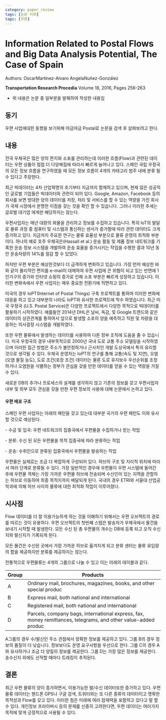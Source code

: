 ```yaml
---
category: paper_review
tags: [논문 리뷰]
tags: [우편]
---
```


# Information Related to Postal Flows and Big Data Analysis Potential, The Case of Spain
Authors: OscarMartínez-Alvaro AngelaNuñez-González

**Transportation Research Procedia**
Volume 18, 2016, Pages 256-263



- 위 내용은 논문 중 일부분을 발췌하여 작성한 내용임

## 동기
우편 사업에대한 동향을 보기위해 야금야금 Postal로 논문을 검색 후 살펴보려고 한다. 

## 내용

전국 우체국은 많은 양의 편지와 소포를 관리하는데 이러한 흐름(Flow)과 관련된 데이터는 우편 상품이 점점 더 다양해짐에 따라서 빠르게 늘어나고 있다. 스페인 국립 우정국의 모든 정보 흐름을 연구하였을 때 모든 정보 흐름이 4개의 카테고리 범주 내에 분류 될 수 있다고 주장한다.

 

최근 빅데이터는 4차 산업혁명의 초기부터 지금까지 함께하고 있으며, 현재 많은 성공적인 글로벌 기업들은 빅데이터와 관련이 되어 있다. Google, Amazon, Facebook 등의 회사를 보면 방대한 양의 데이터를 저장, 처리 및 서비스를 할 수 있는 역량을 가진 회사가 국제 시장에서 분명한 이점을 갖는 것을 확인 할 수 있습니다. 그러나 이러한 추세는 글로벌 대기업 에게만 해당하지는 않는다. 

 

우편사업자는 매년 대량의 화물을 관리하고 정보를 수집하고 있습니다. 특히 IoT의 발달로 물류 과정 중 컴퓨터 및 시스템과 통신하는 센서가 증가함에 따라 관련 데이터도 크게 증가하고 있다. 지금까지 주요한 연구는 물류 효율성 부분으로 물류 운영의 최적화 부분이다. 하나의 예로 호주 우체국은(Hassall et al.) 운송 활동 및 제품 정보 네트워크를 기록한 운송 정보 시스템을 개발하여 운송 효율을 증가시키는 작업을 수행한 결과 10년 동안 운송차량의 14%를 절감 할 수 있었다.

 

하지만 우편 부분은 예상한것보다 더 급격하게 변화하고 있습니다. 가장 먼저 예상한 바와 같이 물리적인 편지를 e-mail이 대체하여 우편 사업에 큰 위협이 되고 있는 반면에 1인가구의 증가와 인터넷 쇼핑의 증가로 인해 소포 부분은 빠르게 성장하고 있습니다. 이러한 변화속에서 우편 사업자는 매우 중요한 전환기에 직면하고 있다.

 

미국의 경우 IoPT(Internet of Postal Things) 구축 프로젝트를 통하여 이러한 변화에 대응을 하고 있고 대부분의 나라도 IoPT와 유사한 프로젝트에 착수 하였습니다. 최근 미국 우정국 (U.S. Postal Service)은 다양한 프로젝트에서 다양한 목적으로 빅데이터를 활용하기 시작하였다. 예를들언 2014년 DHL은 날씨, 독감, 및 Google 트렌드와 같은 데이터의 상관관계를 통하여서 앞으로 발생할 소포의 양을 예측하고 직원 및 차량을 대응하는 의사결정 시스템을 개발하였다.

 

또한 우편 물류에서 발생하는 데이터를 사용하여 다른 정부 조직에 도움을 줄 수 있습니다. 미국 우정국의 경우 내부목적으로 2000년 국내 도로 교통 주소 모델링을 시작하였으며 이러한 접근 방법은 주소가 불안정하거나 근사치인 개발 도상국에서 특히 유리할 것으로 생각될 수 있다. 우체국 운영자는 IoPT의 연구를 통해 교통(속도 및 지연), 오염(오염 물질 농도), 도로 조건(포장 조건) 데이터는 물론 도로 유지보수 우선순위를 조정하거나 오염원을 식별하는 정부가 관심을 갖을 만한 데이터를 얻을 수 있는 역량을 가질 수 있다.

 

새로운 DB의 추가나 프로세스의 설계를 생각하지 않고 기존의 정보를 갖고 우편사업자 내부 및 외부 모두 관심을 갖을 만한 우편 정보의 사용에 대해 논문에서 논하고 있다.

#### 우편 배포 구조
스페인 우편 사업자는 아래의 패턴을 갖고 있는데 대부분 국가의 우편 패턴도 이와 유사할 것으로 예상된다.

\-    수금 및 입국: 우편 네트워크의 집중국에서 우편물을 수집하거나 받는 작업

\-    분류: 수신 된 모든 우편물을 목적 집중국에 따라 분류하는 작업

\-    운송: 수취인으로 분류된 집중국에서 우편물을 발송하는 작업 

우편물은 실제로는 조금 더 복잡하게 구성되어 있다. 허브의 구조 및 지리적 위치에 따라서 여러 단계로 분류될 수 있다. 가장 일반적인 경우에 우편물이 우편 시스템에 들어간 후에 우편물 객체는 가장 가까운 우편물 허브에 전송되며 수신인이 있는 지역을 관할하는 허브로 이동하여 최종 목적지까지 배달되게 된다. 국내의 경우 ETRI와 서울대 산업공학과에 의해 허브 사이의 물류에 대한 최적화 작업이 이루어졌다.



## 시사점

Flow 데이터를 더 잘 이용가능하게 하는 것을 이해하기 위해서는 우편 오브젝트의 경로를 따르는 것이 유용하다. 우편 오브젝트의 첫번째 스텝은 발송자가 우체국에서 물건을 보내기 시작할 때 발생한다. 모든 수신 된 총 우편물의 개수는 DB에 등록 되고 오직 수신지와 발신지가 기록되게 된다.

모든 물건은 수신된 곳에서 가장 가까운 허브로 옮겨지게 되고 분류 센터는 물류 유입량의 합을 제공하지만 분류를 제공하지는 않는다.

전통적으로 우편물류는 4개의 그룹으로 나눌 수 있고 이는 아래의 테이블과 같다.

| Group | Products                                                     |
| ----- | ------------------------------------------------------------ |
| A     | Ordinary mail, brochures, magazines, books, and other special produc |
| B     | Express mail, both national and international                |
| C     | Registered mail, both national and international             |
| D     | Parcels, company bags, international express, fax, money remittances, telegrams, and other value-added produc |

A그룹의 경우 수/발신인 주소 관점에서 정확한 정보를 제공하고 있다. 그룹 B의 경우 정보의 품질이 더 낮습니다. 정보보다도 운영 요구사항을 우선으로 한다. 그룹 C의 경우 A와 유사하거나 조금 더 양질의 정보를 제공한다. 그룹 D는 가장 많은 정보를 제공한다. 송수신지 외에도 선적할 때마다 트레킹이 추적된다.



## 결론
최근 우편 물류의 양이 증가하면서, 이용가능한 발/수신 데이터또한 증가하고 있다. 우편 물류 데이터는 핸드폰 GPS나 구글 검색, 트위터와는 또 다른 종류의 데이터이고 명확한 목적성과 Flow를 갖고 있다. 이러한 점은 미래에 여러 잠재력을 포함하고 있다고 말 할 수 있다. 개인정보 프라이버시 등의 문제를 신중히 고려한다면, 우편 데이터는 여러가지 목적에 맞게 긍정적으로 사용될 수 있다.
